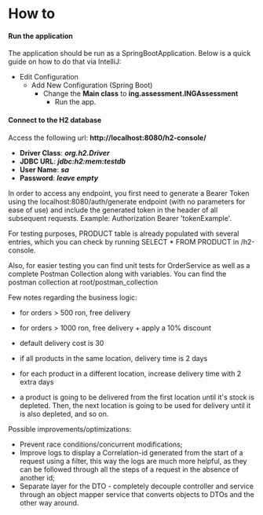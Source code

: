 # How to

#### Run the application
The application should be run as a SpringBootApplication. Below is a quick guide on how to do that via IntelliJ:
* Edit Configuration 
   * Add New Configuration (Spring Boot)
     * Change the **Main class** to **ing.assessment.INGAssessment**
       * Run the app.

#### Connect to the H2 database
Access the following url: **http://localhost:8080/h2-console/**
 * **Driver Class**: _**org.h2.Driver**_
 * **JDBC URL**: _**jdbc:h2:mem:testdb**_
 * **User Name**: _**sa**_
 * **Password**: **_leave empty_**

In order to access any endpoint, you first need to generate a Bearer Token 
using the localhost:8080/auth/generate endpoint (with no parameters for ease of use)
and include the generated token in the header of all subsequent requests.
Example: Authorization Bearer 'tokenExample'.

For testing purposes, PRODUCT table is already populated with several entries,
which you can check by running SELECT * FROM PRODUCT in /h2-console.

Also, for easier testing you can find unit tests for OrderService as well as
a complete Postman Collection along with variables.
You can find the postman collection at root/postman_collection

Few notes regarding the business logic:
- for orders > 500 ron, free delivery
- for orders > 1000 ron, free delivery + apply a 10% discount
- default delivery cost is 30

- if all products in the same location, delivery time is 2 days
- for each product in a different location, increase delivery time with 2 extra days
- a product is going to be delivered from the first location until it's stock is depleted.
Then, the next location is going to be used for delivery until it is also depleted,
and so on.

Possible improvements/optimizations:
- Prevent race conditions/concurrent modifications;
- Improve logs to display a Correlation-id generated from the start of a request using a filter, 
this way the logs are much more helpful, as they can be followed through all the steps of a request 
in the absence of another id;
- Separate layer for the DTO - completely decouple controller and service through an object mapper service 
that converts objects to DTOs and the other way around.


